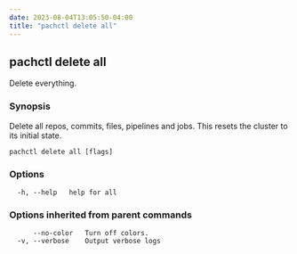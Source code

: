 ```yaml
---
date: 2023-08-04T13:05:50-04:00
title: "pachctl delete all"
---
```


## pachctl delete all

Delete everything.

### Synopsis

Delete all repos, commits, files, pipelines and jobs.
This resets the cluster to its initial state.

```
pachctl delete all [flags]
```

### Options

```
  -h, --help   help for all
```

### Options inherited from parent commands

```
      --no-color   Turn off colors.
  -v, --verbose    Output verbose logs
```

